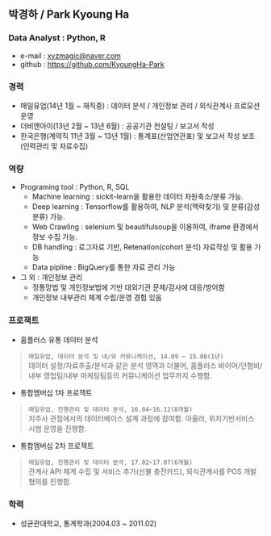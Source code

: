 ## 박경하 / Park Kyoung Ha
<!-- <img alt="깃헙 프로필 사진" src="https://avatars0.githubusercontent.com/u/31813225?s=460&v=4" width="200"> -->

### Data Analyst : Python, R
+ e-mail : xyzmagic@naver.com 
+ github : https://github.com/KyoungHa-Park

### 경력 
+ 매일유업(14년 1월 ~ 재직중) :  데이터 분석 / 개인정보 관리 / 외식관계사 프로모션 운영
+ 더비앤아이(13년 2월 ~ 13년 6월) :  공공기관 컨설팅 / 보고서 작성
+ 한국은행(계약직  11년 3월 ~ 13년 1월) : 통계표(산업연관표) 및 보고서 작성 보조(인력관리 및 자료수집)

### 역량
+ Programing tool : Python, R, SQL
  + Machine learning : sickit-learn을 활용한 데이터 차원축소/분류 가능.
  + Deep learning : Tensorflow를 활용하여, NLP 분석(맥락찾기) 및 분류(감성분류) 가능.
  + Web Crawling : selenium 및 beautifulsoup을 이용하여, iframe 환경에서 정보 수집 가능.
  + DB handling : 로그자료 기반, Retenation(cohort 분석) 자료작성 및 활용 가능
  + Data pipline : BigQuery를 통한 자료 관리 가능
+ 그 외 : 개인정보 관리
  + 정통망법 및 개인정보법에 기반 대외기관 문제/감사에 대응/방어함
  + 개인정보 내부관리 체계 수립/운영 경험 있음

### 프로잭트
+ 홈플러스 유통 데이터 분석

 > `매일유업, 데이터 분석 및 내/외 커뮤니케이션, 14.09 ~ 15.08(1년) `   
 > 데이터 설정/자료추출/분석과 같은 분석 영역과 더불어, 홈플러스 바이어/던험비/내부 영업팀/내부 마케팅팀등의 커뮤니케이션 업무까지 수행함.

+ 통합멤버십 1차 프로잭트

 > `매일유업, 진행관리 및 데이터 분석, 16.04~16.12(8개월)`   
 > 지주사 관점에서의 데이터베이스 설계 과정에 참여함. 아울러, 위치기반서비스 시범 운영을 진행함.

+ 통합멤버십 2차 프로잭트

 > `매일유업, 진행관리 및 데이터 분석, 17.02~17.07(6개월)`   
 > 관계사 API 체계 수립 및 서비스 추가(선불 충전카드), 외식관계사를 POS 개발 협의를 진행함.


### 학력
+ 성균관대학교, 통계학과(2004.03 ~ 2011.02)

